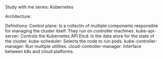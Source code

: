Study with me series: Kubernetes

Architecture:

Definitions:
  Control plane: 
    Is a collectin of multiple components responsible for managing the cluster itself. They run on controller machines.
        kube-api-server: Controls the Kubernetes API
        Etcd: Is the data store for the state of the cluster. 
        kube-scheduler: Selects the node to run pods.
        kube-controller-manager: Run multiple utilities.
        cloud-controller-manager: Interface between k8s and cloud platforms.

      
    
